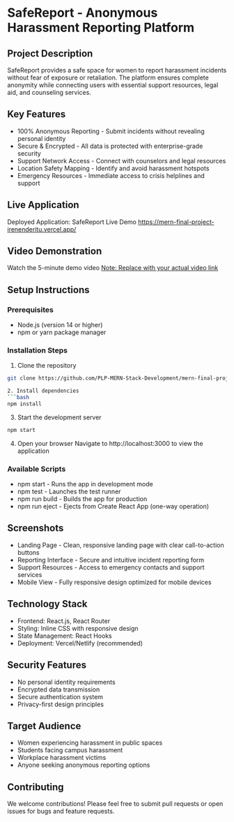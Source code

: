 # SafeReport - Anonymous Harassment Reporting Platform

## Project Description
SafeReport provides a safe space for women to report harassment incidents without fear of exposure or retaliation. The platform ensures complete anonymity while connecting users with essential support resources, legal aid, and counseling services.

## Key Features
- 100% Anonymous Reporting - Submit incidents without revealing personal identity
- Secure & Encrypted - All data is protected with enterprise-grade security
- Support Network Access - Connect with counselors and legal resources
- Location Safety Mapping - Identify and avoid harassment hotspots
- Emergency Resources - Immediate access to crisis helplines and support

## Live Application
Deployed Application: SafeReport Live Demo
https://mern-final-project-irenenderitu.vercel.app/

## Video Demonstration
Watch the 5-minute demo video
[Note: Replace with your actual video link](https://www.canva.com/design/DAG3S39C-Ag/TFEUjBaFNTKOrtv1d50UEA/edit?utm_content=DAG3S39C-Ag&utm_campaign=designshare&utm_medium=link2&utm_source=sharebutton)

## Setup Instructions

### Prerequisites
- Node.js (version 14 or higher)
- npm or yarn package manager

### Installation Steps
1. Clone the repository
```bash
git clone https://github.com/PLP-MERN-Stack-Development/mern-final-project-irenenderitu

2. Install dependencies
```bash
npm install
```

3. Start the development server
```bash
npm start
```

4. Open your browser
Navigate to http://localhost:3000 to view the application

### Available Scripts
- npm start - Runs the app in development mode
- npm test - Launches the test runner
- npm run build - Builds the app for production
- npm run eject - Ejects from Create React App (one-way operation)

## Screenshots
- Landing Page - Clean, responsive landing page with clear call-to-action buttons
- Reporting Interface - Secure and intuitive incident reporting form
- Support Resources - Access to emergency contacts and support services
- Mobile View - Fully responsive design optimized for mobile devices

## Technology Stack
- Frontend: React.js, React Router
- Styling: Inline CSS with responsive design
- State Management: React Hooks
- Deployment: Vercel/Netlify (recommended)

## Security Features
- No personal identity requirements
- Encrypted data transmission
- Secure authentication system
- Privacy-first design principles

## Target Audience
- Women experiencing harassment in public spaces
- Students facing campus harassment
- Workplace harassment victims
- Anyone seeking anonymous reporting options

## Contributing
We welcome contributions! Please feel free to submit pull requests or open issues for bugs and feature requests.
